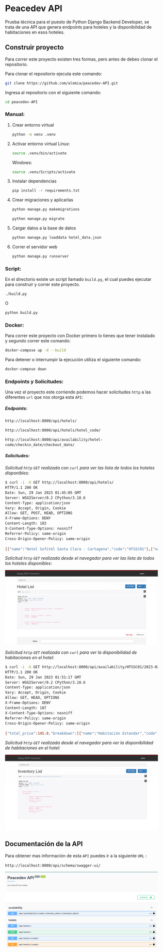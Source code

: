 # Peacedev API

Prueba técnica para el puesto de Python Django Backend Developer, se trata de una API que genera endpoints para hoteles y la disponibilidad de habitaciones en esos hoteles.

## Construir proyecto

Para correr este proyecto existen tres formas, pero antes de debes clonar el repositorio.

Para clonar el repositorio ejecuta este comando:

```bash	
git clone https://github.com/alomia/peacedev-API.git
```

Ingresa al repositorio con el siguiente comando:

```bash
cd peacedev-API
```

### Manual:

1. Crear entorno virtual
   ```bash
   python -m venv .venv
   ```
2. Activar entorno virtual
   Linux:
   ```bash
   source .venv/bin/activate
   ```
   Windows:
   ```bash
   source .venv/Scripts/activate
   ```
3. Instalar dependencias
   ```bash
   pip install -r requirements.txt
   ```
4. Crear migraciones y aplicarlas
   ```bash
   python manage.py makemigrations
   ```
   ```bash
   python manage.py migrate
   ```
4. Cargar datos a la base de datos
   ```bash
   python manage.py loaddata hotel_data.json
   ```
5. Correr el servidor web
   ```bash
   python manage.py runserver
   ```



### Script:

En el directorio existe un script llamado `build.py`, el cual puedes ejecutar para construir y correr este proyecto.

```bash
./build.py
```

O

```bash
python build.py
```

### Docker:

Para correr este proyecto con Docker primero lo tienes que tener instalado y segundo correr este comando:

```bash
docker-compose up -d --build
```

Para detener o interrumpir la ejecución utiliza el siguiente comando:

```bash
docker-compose down
```



### Endpoints y Solicitudes:

Una vez el proyecto este corriendo podemos hacer solicitudes `http` a las diferentes `url` que nos otorga esta `API`:

##### Endpoints:

`http://localhost:8000/api/hotels/`

`http://localhost:8000/api/hotels/hotel_code/`

`http://localhost:8000/api/availability/hotel-code/checkin_date/checkout_date/`

##### Solicitudes:

*Solicitud `http` `GET` realizada con `curl` para ver las lista de todos los hoteles disponibles:*

```bash
$ curl -i -X GET http://localhost:8000/api/hotels/
HTTP/1.1 200 OK
Date: Sun, 29 Jan 2023 01:45:05 GMT
Server: WSGIServer/0.2 CPython/3.10.6
Content-Type: application/json
Vary: Accept, Origin, Cookie
Allow: GET, POST, HEAD, OPTIONS
X-Frame-Options: DENY
Content-Length: 183
X-Content-Type-Options: nosniff
Referrer-Policy: same-origin
Cross-Origin-Opener-Policy: same-origin

[{"name":"Hotel Sofitel Santa Clara - Cartagena","code":"HTSSC01"},{"name":"Hotel W Bogotá - Bogotá","code":"HTWB01"},{"name":"Hotel Estelar La Fontana - Bogotá","code":"HTELF01"}]
```

*Solicitud `http` `GET` realizada desde el navegador para ver las lista de todos los hoteles disponibles:*

![](./img/resquest-get.png)

*Solicitud `http` `GET` realizada con `curl` para ver la disponibilidad de habitaciones en el hotel:*

```bash
$ curl -i -X GET http://localhost:8000/api/availability/HTSSC01/2023-02-05/2023-02-10/
HTTP/1.1 200 OK
Date: Sun, 29 Jan 2023 01:51:17 GMT
Server: WSGIServer/0.2 CPython/3.10.6
Content-Type: application/json
Vary: Accept, Origin, Cookie
Allow: GET, HEAD, OPTIONS
X-Frame-Options: DENY
Content-Length: 187
X-Content-Type-Options: nosniff
Referrer-Policy: same-origin
Cross-Origin-Opener-Policy: same-origin

{"total_price":145.0,"breakdown":[{"name":"Habitación Estandar","code":"HE01","price":"45.00","allotment":2},{"name":"Habitación Premium","code":"HP01","price":"100.00","allotment":2}]}
```

*Solicitud `http` `GET` realizada desde el navegador para ver la disponibilidad de habitaciones en el hotel:*

![](./img/resquest-get2.png)

## Documentación de la API

Para obtener mas información de esta `API` puedes ir a la siguiente `URL` :

`http://localhost:8000/api/schema/swagger-ui/`

![](./img/swagger.png)